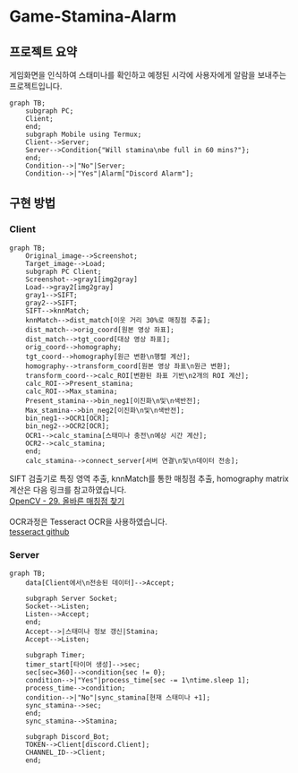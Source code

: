 # Game-Stamina-Alarm
## 프로젝트 요약
게임화면을 인식하여 스태미나를 확인하고 예정된 시각에 사용자에게 알람을 보내주는 프로젝트입니다.

```mermaid
graph TB;
    subgraph PC;
    Client;
    end;
    subgraph Mobile using Termux;
    Client-->Server;
    Server-->Condition{"Will stamina\nbe full in 60 mins?"};
    end;
    Condition-->|"No"|Server;
    Condition-->|"Yes"|Alarm["Discord Alarm"];
```

## 구현 방법
### Client
```mermaid
graph TB;
    Original_image-->Screenshot;
    Target_image-->Load;
    subgraph PC Client;
    Screenshot-->gray1[img2gray]
    Load-->gray2[img2gray]
    gray1-->SIFT;
    gray2-->SIFT;
    SIFT-->knnMatch;
    knnMatch-->dist_match[이웃 거리 30%로 매칭점 추출];
    dist_match-->orig_coord[원본 영상 좌표];
    dist_match-->tgt_coord[대상 영상 좌표];
    orig_coord-->homography;
    tgt_coord-->homography[원근 변환\n행렬 계산];
    homography-->transform_coord[원본 영상 좌표\n원근 변환];
    transform_coord-->calc_ROI[변환된 좌표 기반\n2개의 ROI 계산];
    calc_ROI-->Present_stamina;
    calc_ROI-->Max_stamina;
    Present_stamina-->bin_neg1[이진화\n및\n색반전];
    Max_stamina-->bin_neg2[이진화\n및\n색반전];
    bin_neg1-->OCR1[OCR];
    bin_neg2-->OCR2[OCR];
    OCR1-->calc_stamina[스태미나 충전\n예상 시간 계산];
    OCR2-->calc_stamina;
    end;
    calc_stamina-->connect_server[서버 연결\n및\n데이터 전송];
```
SIFT 검출기로 특징 영역 추출, knnMatch를 통한 매칭점 추출, homography matrix계산은 다음 링크를 참고하였습니다.  
[OpenCV - 29. 올바른 매칭점 찾기](https://bkshin.tistory.com/entry/OpenCV-29-%EC%98%AC%EB%B0%94%EB%A5%B8-%EB%A7%A4%EC%B9%AD%EC%A0%90-%EC%B0%BE%EA%B8%B0)  
<br>
OCR과정은 Tesseract OCR을 사용하였습니다.  
[tesseract github](https://github.com/UB-Mannheim/tesseract)  

### Server
```mermaid
graph TB;
    data[Client에서\n전송된 데이터]-->Accept;

    subgraph Server Socket;
    Socket-->Listen;
    Listen-->Accept;
    end;
    Accept-->|스태미나 정보 갱신|Stamina;
    Accept-->Listen;

    subgraph Timer;
    timer_start[타이머 생성]-->sec;
    sec[sec=360]-->condition{sec != 0};
    condition-->|"Yes"|process_time[sec -= 1\ntime.sleep 1];
    process_time-->condition;
    condition-->|"No"|sync_stamina[현재 스태미나 +1];
    sync_stamina-->sec;
    end;
    sync_stamina-->Stamina;

    subgraph Discord_Bot;
    TOKEN-->Client[discord.Client];
    CHANNEL_ID-->Client;
    end;
```

